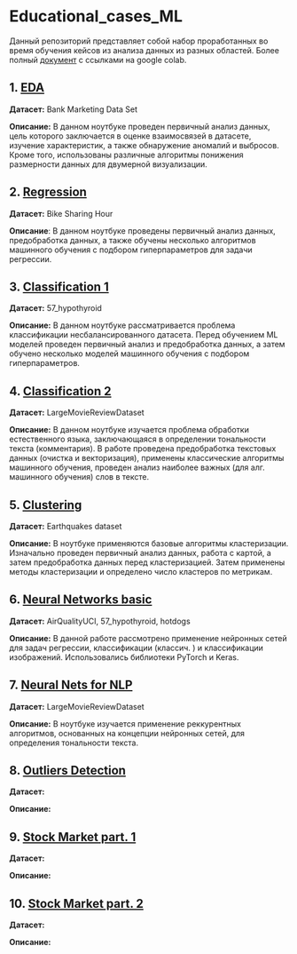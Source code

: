 # Educational_cases_ML

Данный репозиторий представляет собой набор проработанных во время обучения кейсов из анализа данных из разных областей. Более полный [документ](https://docs.google.com/document/d/1b5T7xbmiMhDgo4E8dBxwZsUV8Sxhpoisdgsgu0xFBic/edit) с ссылками на google colab.

## 1. [EDA](https://github.com/temuchinn/Educational_cases_ML/blob/master/1.%20EDA.ipynb)

**Датасет:** Bank Marketing Data Set

**Описание:** В данном ноутбуке проведен первичный анализ данных, цель которого заключается в оценке взаимосвязей в датасете, изучение характеристик, а также обнаружение аномалий и выбросов. Кроме того, использованы различные алгоритмы понижения размерности данных для двумерной визуализации.

## 2. [Regression](https://github.com/temuchinn/Educational_cases_ML/blob/master/2.%20Regression.ipynb)

**Датасет:** Bike Sharing Hour

**Описание**: В данном ноутбуке проведены первичный анализ данных, предобработка данных, а также обучены несколько алгоритмов машинного обучения с подбором гиперпараметров для задачи регрессии. 

## 3. [Classification 1](https://github.com/temuchinn/Educational_cases_ML/blob/master/3.%20Classification_1.ipynb)

**Датасет:** 57_hypothyroid

**Описание:** В данном ноутбуке рассматривается проблема классификации несбалансированного датасета. Перед обучением ML моделей проведен первичный анализ и предобработка данных, а затем обучено несколько моделей машинного обучения с подбором гиперпараметров.

## 4. [Classification 2](https://github.com/temuchinn/Educational_cases_ML/blob/master/4.%20Classification_2.ipynb)

**Датасет:** LargeMovieReviewDataset

**Описание:** В данном ноутбуке изучается проблема обработки естественного языка, заключающаяся в определении тональности текста (комментария). В работе проведена предобработка текстовых данных (очистка и векторизация), применены классические алгоритмы машинного обучения, проведен анализ наиболее важных (для алг. машинного обучения) слов в тексте. 

## 5. [Clustering](https://github.com/temuchinn/Educational_cases_ML/blob/master/5.%20Clustering.ipynb)

**Датасет:** Earthquakes dataset

**Описание:** В ноутбуке применяются базовые алгоритмы кластеризации. Изначально проведен первичный анализ данных, работа с картой, а затем предобработка данных перед кластеризацией. Затем применены методы кластеризации и определено число кластеров по метрикам.

## 6. [Neural Networks basic](https://github.com/temuchinn/Educational_cases_ML/blob/master/6.%20Neural%20Networks.ipynb)

**Датасет:** AirQualityUCI, 57_hypothyroid, hotdogs

**Описание:** В данной работе рассмотрено применение нейронных сетей для задач регрессии, классификации (классич. ) и классификации изображений. Использовались библиотеки PyTorch и Keras.

## 7. [Neural Nets for NLP](https://github.com/temuchinn/Educational_cases_ML/blob/master/7.%20NN_NLP.ipynb)

**Датасет:** LargeMovieReviewDataset

**Описание:** В ноутбуке изучается применение реккурентных алгоритмов, основанных на концепции нейронных сетей, для определения тональности текста. 

## 8. [Outliers Detection](https://github.com/temuchinn/Educational_cases_ML/blob/master/8.%20Outliers%20Detection.ipynb)

**Датасет:** 

**Описание:**

## 9. [Stock Market part. 1](https://github.com/temuchinn/Educational_cases_ML/blob/master/9.%20Stock_market_analysis.ipynb)

**Датасет:**

**Описание:**

## 10. [Stock Market part. 2](https://github.com/temuchinn/Educational_cases_ML/blob/master/10.%20Markowitz_portfolio.ipynb)

**Датасет:**

**Описание:**
